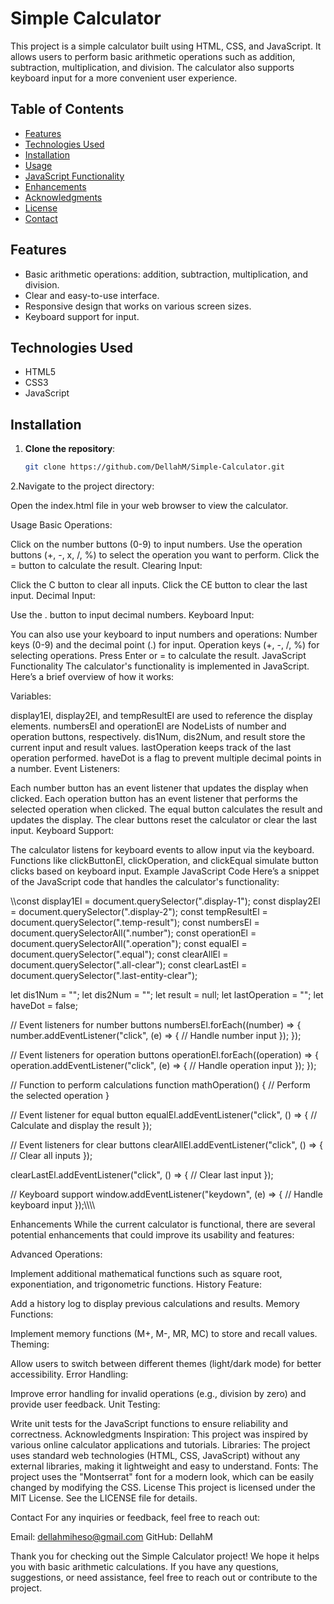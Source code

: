 # Simple Calculator

This project is a simple calculator built using HTML, CSS, and JavaScript. It allows users to perform basic arithmetic operations such as addition, subtraction, multiplication, and division. The calculator also supports keyboard input for a more convenient user experience.

## Table of Contents

- [Features](#features)
- [Technologies Used](#technologies-used)
- [Installation](#installation)
- [Usage](#usage)
- [JavaScript Functionality](#javascript-functionality)
- [Enhancements](#enhancements)
- [Acknowledgments](#acknowledgments)
- [License](#license)
- [Contact](#contact)

## Features

- Basic arithmetic operations: addition, subtraction, multiplication, and division.
- Clear and easy-to-use interface.
- Responsive design that works on various screen sizes.
- Keyboard support for input.

## Technologies Used

- HTML5
- CSS3
- JavaScript

## Installation

1. **Clone the repository**:
   ```bash
   git clone https://github.com/DellahM/Simple-Calculator.git

2.Navigate to the project directory:


Open the index.html file in your web browser to view the calculator.

Usage
Basic Operations:

Click on the number buttons (0-9) to input numbers.
Use the operation buttons (+, -, x, /, %) to select the operation you want to perform.
Click the = button to calculate the result.
Clearing Input:

Click the C button to clear all inputs.
Click the CE button to clear the last input.
Decimal Input:

Use the . button to input decimal numbers.
Keyboard Input:

You can also use your keyboard to input numbers and operations:
Number keys (0-9) and the decimal point (.) for input.
Operation keys (+, -, /, %) for selecting operations.
Press Enter or = to calculate the result.
JavaScript Functionality
The calculator's functionality is implemented in JavaScript. Here’s a brief overview of how it works:

Variables:

display1El, display2El, and tempResultEl are used to reference the display elements.
numbersEl and operationEl are NodeLists of number and operation buttons, respectively.
dis1Num, dis2Num, and result store the current input and result values.
lastOperation keeps track of the last operation performed.
haveDot is a flag to prevent multiple decimal points in a number.
Event Listeners:

Each number button has an event listener that updates the display when clicked.
Each operation button has an event listener that performs the selected operation when clicked.
The equal button calculates the result and updates the display.
The clear buttons reset the calculator or clear the last input.
Keyboard Support:

The calculator listens for keyboard events to allow input via the keyboard.
Functions like clickButtonEl, clickOperation, and clickEqual simulate button clicks based on keyboard input.
Example JavaScript Code
Here’s a snippet of the JavaScript code that handles the calculator's functionality:



\\\\const display1El = document.querySelector(".display-1");
const display2El = document.querySelector(".display-2");
const tempResultEl = document.querySelector(".temp-result");
const numbersEl = document.querySelectorAll(".number");
const operationEl = document.querySelectorAll(".operation");
const equalEl = document.querySelector(".equal");
const clearAllEl = document.querySelector(".all-clear");
const clearLastEl = document.querySelector(".last-entity-clear");

let dis1Num = "";
let dis2Num = "";
let result = null;
let lastOperation = "";
let haveDot = false;

// Event listeners for number buttons
numbersEl.forEach((number) => {
    number.addEventListener("click", (e) => {
        // Handle number input
    });
});

// Event listeners for operation buttons
operationEl.forEach((operation) => {
    operation.addEventListener("click", (e) => {
        // Handle operation input
    });
});

// Function to perform calculations
function mathOperation() {
    // Perform the selected operation
}

// Event listener for equal button
equalEl.addEventListener("click", () => {
    // Calculate and display the result
});

// Event listeners for clear buttons
clearAllEl.addEventListener("click", () => {
    // Clear all inputs
});

clearLastEl.addEventListener("click", () => {
    // Clear last input
});

// Keyboard support
window.addEventListener("keydown", (e) => {
    // Handle keyboard input
});\\\\\\\








   Enhancements
While the current calculator is functional, there are several potential enhancements that could improve its usability and features:

Advanced Operations:

Implement additional mathematical functions such as square root, exponentiation, and trigonometric functions.
History Feature:

Add a history log to display previous calculations and results.
Memory Functions:

Implement memory functions (M+, M-, MR, MC) to store and recall values.
Theming:

Allow users to switch between different themes (light/dark mode) for better accessibility.
Error Handling:

Improve error handling for invalid operations (e.g., division by zero) and provide user feedback.
Unit Testing:

Write unit tests for the JavaScript functions to ensure reliability and correctness.
Acknowledgments
Inspiration: This project was inspired by various online calculator applications and tutorials.
Libraries: The project uses standard web technologies (HTML, CSS, JavaScript) without any external libraries, making it lightweight and easy to understand.
Fonts: The project uses the "Montserrat" font for a modern look, which can be easily changed by modifying the CSS.
License
This project is licensed under the MIT License. See the LICENSE file for details.

Contact
For any inquiries or feedback, feel free to reach out:

Email: dellahmiheso@gmail.com
GitHub: DellahM



Thank you for checking out the Simple Calculator project! We hope it helps you with basic arithmetic calculations. If you have any questions, suggestions, or need assistance, feel free to reach out or contribute to the project.



